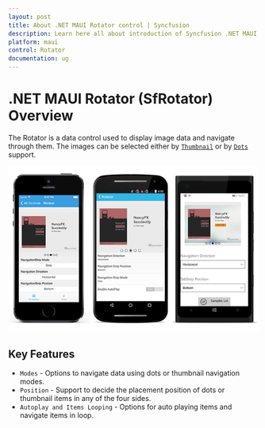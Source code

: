 ```yaml
---
layout: post
title: About .NET MAUI Rotator control | Syncfusion
description: Learn here all about introduction of Syncfusion .NET MAUI Rotator (SfRotator) control, its elements and more.
platform: maui 
control: Rotator 
documentation: ug
---
```


# .NET MAUI Rotator (SfRotator) Overview

The Rotator is a data control used to display image data and navigate through them. The images can be selected either by [`Thumbnail`](https://help.syncfusion.com/cr/xamarin/Syncfusion.SfRotator.XForms.NavigationStripMode.html#Syncfusion_SfRotator_XForms_NavigationStripMode_Thumbnail) or by [`Dots`](https://help.syncfusion.com/cr/xamarin/Syncfusion.SfRotator.XForms.NavigationStripMode.html#Syncfusion_SfRotator_XForms_NavigationStripMode_Dots) support.

![Rotator OverView](images/overview.png)
 
## Key Features

* `Modes` - Options to navigate data using dots or thumbnail navigation modes.
* `Position` - Support to decide the placement position of dots or thumbnail items in any of the four sides.
* `Autoplay and Items Looping` - Options for auto playing items and navigate items in loop.
